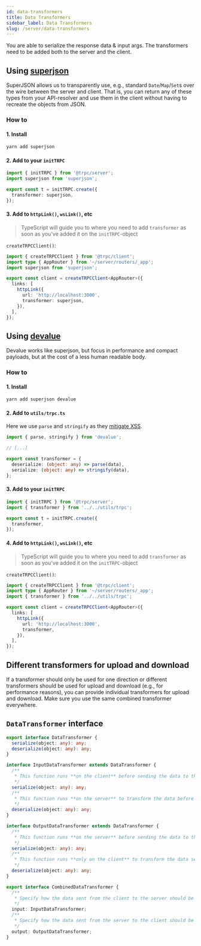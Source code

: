 ```yaml
---
id: data-transformers
title: Data Transformers
sidebar_label: Data Transformers
slug: /server/data-transformers
---
```


You are able to serialize the response data & input args. The transformers need to be added both to the server and the client.

## Using [superjson](https://github.com/blitz-js/superjson)

SuperJSON allows us to transparently use, e.g., standard `Date`/`Map`/`Set`s over the wire between the server and client. That is, you can return any of these types from your API-resolver and use them in the client without having to recreate the objects from JSON.

### How to

#### 1. Install

```bash
yarn add superjson
```

#### 2. Add to your `initTRPC`

```ts title='routers/router/_app.ts'
import { initTRPC } from '@trpc/server';
import superjson from 'superjson';

export const t = initTRPC.create({
  transformer: superjson,
});
```

#### 3. Add to `httpLink()`, `wsLink()`, etc

> TypeScript will guide you to where you need to add `transformer` as soon as you've added it on the `initTRPC`-object

`createTRPCClient()`:

```ts title='src/app/_trpc/client.ts'
import { createTRPCClient } from '@trpc/client';
import type { AppRouter } from '~/server/routers/_app';
import superjson from 'superjson';

export const client = createTRPCClient<AppRouter>({
  links: [
    httpLink({
      url: 'http://localhost:3000',
      transformer: superjson,
    }),
  ],
});
```

## Using [devalue](https://github.com/richharris/devalue)

Devalue works like superjson, but focus in performance and compact payloads, but at the cost of a less human readable body.

### How to

#### 1. Install

```bash
yarn add superjson devalue
```

#### 2. Add to `utils/trpc.ts`

Here we use `parse` and `stringify` as they [mitigate XSS](https://github.com/Rich-Harris/devalue?tab=readme-ov-file#xss-mitigation).

```ts title='utils/trpc.ts'
import { parse, stringify } from 'devalue';

// [...]

export const transformer = {
  deserialize: (object: any) => parse(data),
  serialize: (object: any) => stringify(data),
};
```

#### 3. Add to your `initTRPC`

```ts title='server/routers/_app.ts'
import { initTRPC } from '@trpc/server';
import { transformer } from '../../utils/trpc';

export const t = initTRPC.create({
  transformer,
});
```

#### 4. Add to `httpLink()`, `wsLink()`, etc

> TypeScript will guide you to where you need to add `transformer` as soon as you've added it on the `initTRPC`-object

`createTRPCClient()`:

```ts title='src/app/_trpc/client.ts'
import { createTRPCClient } from '@trpc/client';
import type { AppRouter } from '~/server/routers/_app';
import { transformer } from '../../utils/trpc';

export const client = createTRPCClient<AppRouter>({
  links: [
    httpLink({
      url: 'http://localhost:3000',
      transformer,
    }),
  ],
});
```

## Different transformers for upload and download

If a transformer should only be used for one direction or different transformers should be used for upload and download (e.g., for performance reasons), you can provide individual transformers for upload and download. Make sure you use the same combined transformer everywhere.

## `DataTransformer` interface

```ts
export interface DataTransformer {
  serialize(object: any): any;
  deserialize(object: any): any;
}

interface InputDataTransformer extends DataTransformer {
  /**
   * This function runs **on the client** before sending the data to the server.
   */
  serialize(object: any): any;
  /**
   * This function runs **on the server** to transform the data before it is passed to the resolver
   */
  deserialize(object: any): any;
}

interface OutputDataTransformer extends DataTransformer {
  /**
   * This function runs **on the server** before sending the data to the client.
   */
  serialize(object: any): any;
  /**
   * This function runs **only on the client** to transform the data sent from the server.
   */
  deserialize(object: any): any;
}

export interface CombinedDataTransformer {
  /**
   * Specify how the data sent from the client to the server should be transformed.
   */
  input: InputDataTransformer;
  /**
   * Specify how the data sent from the server to the client should be transformed.
   */
  output: OutputDataTransformer;
}
```
